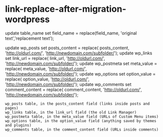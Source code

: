 # link-replace-after-migration-wordpress

update table_name set field_name = replace(field_name, 'original text','replacement text');



update wp_posts set posts_content = replace( posts_content, 'http://oldurl.com/', 'http://newdomain.com/subfolder/');
update wp_links set link_url = replace( link_url, 'http://oldurl.com/', 'http://newdomain.com/subfolder/');
update wp_postmeta set meta_value = replace( meta_value, 'http://oldurl.com/', 'http://newdomain.com/subfolder/');
update wp_options set option_value = replace( option_value, 'http://oldurl.com/', 'http://newdomain.com/subfolder/');
update wp_comments set comment_content = replace( comment_content, 'http://oldurl.com/', 'http://newdomain.com/subfolder/');



 
    wp_posts table, in the posts_content field (links inside posts and pages)
    wp_links table, in the link_url field (the old Link Manager)
    wp_postmeta table, in the meta_value field (URLs of Custom Menu items)
    wp_options table, in the option_value field (anything saved by themes and plugins)
    wp_comments table, in the comment_content field (URLs inside comments)

